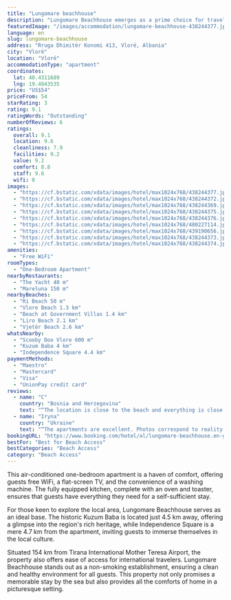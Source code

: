 ```yaml
---
title: "Lungomare beachhouse"
description: "Lungomare Beachhouse emerges as a prime choice for travelers seeking a serene seaside escape, boasting breathtaking sea views and a prime location just a stone's throw away from Ri Beach."
featuredImage: "/images/accommodation/lungomare-beachhouse-438244377.jpg"
language: en
slug: lungomare-beachhouse
address: "Rruga Dhimitër Konomi 413, Vlorë, Albania"
city: "Vlorë"
location: "Vlorë"
accommodationType: "apartment"
coordinates:
  lat: 40.4311689
  lng: 19.4943535
price: "US$54"
priceFrom: 54
starRating: 3
rating: 9.1
ratingWords: "Outstanding"
numberOfReviews: 6
ratings:
  overall: 9.1
  location: 9.6
  cleanliness: 7.9
  facilities: 9.2
  value: 9.2
  comfort: 8.8
  staff: 9.6
  wifi: 0
images:
  - "https://cf.bstatic.com/xdata/images/hotel/max1024x768/438244377.jpg?k=25f6e104acfe9fb4531ce45be3f190d892565ce14e44ddb4df08f7859c9e5f5d&o=&hp=1"
  - "https://cf.bstatic.com/xdata/images/hotel/max1024x768/438244372.jpg?k=f9d9ad6184ed23ed6d12c4e7f75b6ee5027cd499a1db2763366b9e91b5aa15b0&o=&hp=1"
  - "https://cf.bstatic.com/xdata/images/hotel/max1024x768/438244369.jpg?k=a5ba9cae5b0bd36dde7bad1acede76541604008fd1cedae89302c0838c68be3b&o=&hp=1"
  - "https://cf.bstatic.com/xdata/images/hotel/max1024x768/438244375.jpg?k=f0a0f32bb98d2183746089bd1ce5fba81fc9f68b87169223ce1cfad7317cab7c&o=&hp=1"
  - "https://cf.bstatic.com/xdata/images/hotel/max1024x768/438244376.jpg?k=82a90193fc268111389a28215aa0338f57ae6bffa31a6fbe46942db82630687d&o=&hp=1"
  - "https://cf.bstatic.com/xdata/images/hotel/max1024x768/480227114.jpg?k=3b534271d0eee44265ddb512a197ce33bb86857f278f72c24b21f741b8f38658&o=&hp=1"
  - "https://cf.bstatic.com/xdata/images/hotel/max1024x768/439190656.jpg?k=074b3e6fa948c6ec6e36a07dabed5485b63e7144da0d7357e49122c2d7b12a80&o=&hp=1"
  - "https://cf.bstatic.com/xdata/images/hotel/max1024x768/438244373.jpg?k=8b90421489b686776641440eab85493fe641dd7d6d7013a3796f50c1130dbcdc&o=&hp=1"
  - "https://cf.bstatic.com/xdata/images/hotel/max1024x768/438244374.jpg?k=e8e1b0688104d798f0db39e4f037cfc0ef038d14130f6eda06a9ac788e69aa4d&o=&hp=1"
amenities:
  - "Free WiFi"
roomTypes:
  - "One-Bedroom Apartment"
nearbyRestaurants:
  - "The Yacht 40 m"
  - "Mareluna 150 m"
nearbyBeaches:
  - "Ri Beach 50 m"
  - "Vlore Beach 1.3 km"
  - "Beach at Government Villas 1.4 km"
  - "Liro Beach 2.1 km"
  - "Vjetër Beach 2.6 km"
whatsNearby:
  - "Scooby Doo Vlore 600 m"
  - "Kuzum Baba 4 km"
  - "Independence Square 4.4 km"
paymentMethods:
  - "Maestro"
  - "Mastercard"
  - "Visa"
  - "UnionPay credit card"
reviews:
  - name: "C"
    country: "Bosnia and Herzegovina"
    text: "“The location is close to the beach and everything is close to the apartment, bakery, markets, grocers, promenade, etc.”"
  - name: "Iryna"
    country: "Ukraine"
    text: "“The apartments are excellent. Photos correspond to reality. There are plenty of dishes, bedding, towels, hair dryer, iron, washing machine. The bed is large and very comfortable. Located a 5-minute walk from the sea, along the road there are...”"
bookingURL: "https://www.booking.com/hotel/al/lungomare-beachhouse.en-gb.html?aid=8035640"
bestFor: "Best for Beach Access"
bestCategories: "Beach Access"
category: "Beach Access"
---
```


This air-conditioned one-bedroom apartment is a haven of comfort, offering guests free WiFi, a flat-screen TV, and the convenience of a washing machine. The fully equipped kitchen, complete with an oven and toaster, ensures that guests have everything they need for a self-sufficient stay.

For those keen to explore the local area, Lungomare Beachhouse serves as an ideal base. The historic Kuzum Baba is located just 4.5 km away, offering a glimpse into the region's rich heritage, while Independence Square is a mere 4.7 km from the apartment, inviting guests to immerse themselves in the local culture.

Situated 154 km from Tirana International Mother Teresa Airport, the property also offers ease of access for international travelers. Lungomare Beachhouse stands out as a non-smoking establishment, ensuring a clean and healthy environment for all guests. This property not only promises a memorable stay by the sea but also provides all the comforts of home in a picturesque setting.